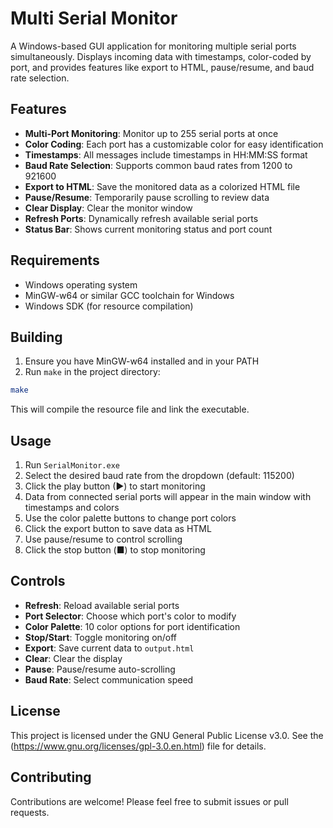 # Multi Serial Monitor

A Windows-based GUI application for monitoring multiple serial ports simultaneously. Displays incoming data with timestamps, color-coded by port, and provides features like export to HTML, pause/resume, and baud rate selection.

## Features

- **Multi-Port Monitoring**: Monitor up to 255 serial ports at once
- **Color Coding**: Each port has a customizable color for easy identification
- **Timestamps**: All messages include timestamps in HH:MM:SS format
- **Baud Rate Selection**: Supports common baud rates from 1200 to 921600
- **Export to HTML**: Save the monitored data as a colorized HTML file
- **Pause/Resume**: Temporarily pause scrolling to review data
- **Clear Display**: Clear the monitor window
- **Refresh Ports**: Dynamically refresh available serial ports
- **Status Bar**: Shows current monitoring status and port count

## Requirements

- Windows operating system
- MinGW-w64 or similar GCC toolchain for Windows
- Windows SDK (for resource compilation)

## Building

1. Ensure you have MinGW-w64 installed and in your PATH
2. Run `make` in the project directory:

```bash
make
```

This will compile the resource file and link the executable.

## Usage

1. Run `SerialMonitor.exe`
2. Select the desired baud rate from the dropdown (default: 115200)
3. Click the play button (▶) to start monitoring
4. Data from connected serial ports will appear in the main window with timestamps and colors
5. Use the color palette buttons to change port colors
6. Click the export button to save data as HTML
7. Use pause/resume to control scrolling
8. Click the stop button (■) to stop monitoring

## Controls

- **Refresh**: Reload available serial ports
- **Port Selector**: Choose which port's color to modify
- **Color Palette**: 10 color options for port identification
- **Stop/Start**: Toggle monitoring on/off
- **Export**: Save current data to `output.html`
- **Clear**: Clear the display
- **Pause**: Pause/resume auto-scrolling
- **Baud Rate**: Select communication speed

## License

This project is licensed under the GNU General Public License v3.0. See the (https://www.gnu.org/licenses/gpl-3.0.en.html) file for details.

## Contributing

Contributions are welcome! Please feel free to submit issues or pull requests.
